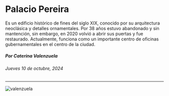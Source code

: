 # Palacio Pereira

Es un edificio histórico de fines del siglo XIX, conocido por su arquitectura neoclásica y detalles ornamentales. Por 38 años estuvo abandonado y sin mantención, sin embargo, en 2020 volvió a abrir sus puertas y fue restaurado. Actualmente, funciona como un importante centro de oficinas gubernamentales en el centro de la ciudad.

##### Por Caterina Valenzuela
###### Jueves 10 de octubre, 2024

- - -  -

![valenzuela](https://github.com/user-attachments/assets/1cc533d2-4c6c-4a5a-bc5d-c35da4baa8ab)
